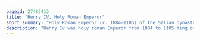 ```yaml
---
pageid: 27485413
title: "Henry IV, Holy Roman Emperor"
short_summary: "Holy Roman Emperor (r. 1084–1105) of the Salian dynasty"
description: "Henry Iv was holy roman Emperor from 1084 to 1105 King of Germany from 1054 to 1105 King of Italy and Burgundy from 1056 to 1105 and Duke of Bavaria from 1052 to. He was the Son of Henry Iii, Holy Roman Emperor—The second Monarch of the salian Dynasty—And Agnes of Poitou. Henry was placed under the Guardianship of his Mother after his Father's Death on 5 October 1056. She made Grants to german Aristocrats to secure their Support. Unlike her late Husband, she could not control the Election of the Popes, thus the Idea of the 'Liberty of the Church' strengthened during her Rule. Taking Advantage of her Weakness, Archbishop Anno Ii of Cologne kidnapped Henry in April 1062. He administered Germany until Henry came of Age in 1065."
---
```

